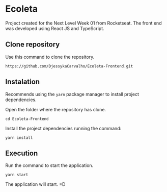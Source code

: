 # Ecoleta

Project created for the Next Level Week 01 from Rocketseat.
The front end was developed using React JS and TypeScript.

## Clone repository

Use this command to clone the repository.

```
https://github.com/DjessykaCarvalho/Ecoleta-Frontend.git
```

## Instalation

Recommends using the `yarn` package manager to install project dependencies.

Open the folder where the repository has clone.

```
cd Ecoleta-Frontend
```

Install the project dependencies running the command:

```
yarn install
```

## Execution

Run the command to start the application.

```
yarn start
```

The application will start. =D
